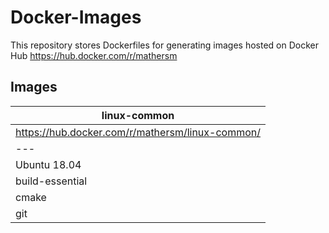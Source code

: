 # Docker-Images

This repository stores Dockerfiles for generating images hosted on Docker Hub
https://hub.docker.com/r/mathersm

## Images

| linux-common |
|---|
| https://hub.docker.com/r/mathersm/linux-common/ |
|---|
| Ubuntu 18.04 |
| build-essential |
| cmake |
| git |
